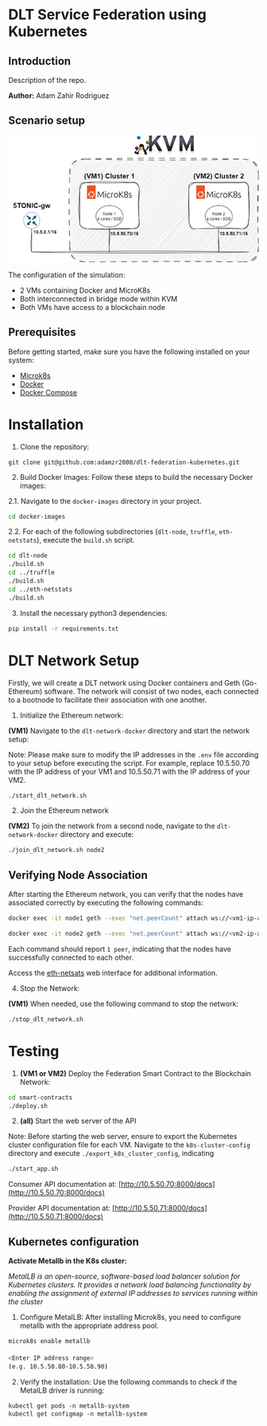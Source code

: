 # DLT Service Federation using Kubernetes

## Introduction

Description of the repo.

**Author:** Adam Zahir Rodriguez


## Scenario setup

![Experimental Setup](images/experimental-setup.png)

The configuration of the simulation:
- 2 VMs containing Docker and MicroK8s
- Both interconnected in bridge mode within KVM
- Both VMs have access to a blockchain node

## Prerequisites

Before getting started, make sure you have the following installed on your system:

- [Microk8s](https://microk8s.io/#install-microk8s)
- [Docker](https://docs.docker.com/engine/install/ubuntu)
- [Docker Compose](https://docs.docker.com/compose/install/linux)

# Installation

1. Clone the repository:
```
git clone git@github.com:adamzr2000/dlt-federation-kubernetes.git
```

2. Build Docker Images:
Follow these steps to build the necessary Docker images:

2.1. Navigate to the `docker-images` directory in your project.
```bash
cd docker-images
```

2.2. For each of the following subdirectories (`dlt-node`, `truffle`, `eth-netstats`), execute the `build.sh` script. 
```bash
cd dlt-node
./build.sh
cd ../truffle
./build.sh
cd ../eth-netstats
./build.sh
```

3. Install the necessary python3 dependencies:
```bash
pip install -r requirements.txt
```

# DLT Network Setup

Firstly, we will create a DLT network using Docker containers and Geth (Go-Ethereum) software. The network will consist of two nodes, each connected to a bootnode to facilitate their association with one another.

1. Initialize the Ethereum network:

**(VM1)** Navigate to the `dlt-network-docker` directory and start the network setup:

Note: Please make sure to modify the IP addresses in the `.env` file according to your setup before executing the script. For example, replace 10.5.50.70 with the IP address of your VM1 and 10.5.50.71 with the IP address of your VM2.

```bash
./start_dlt_network.sh
```

2. Join the Ethereum network

**(VM2)** To join the network from a second node, navigate to the `dlt-network-docker` directory and execute:

```bash
./join_dlt_network.sh node2
```

## Verifying Node Association

After starting the Ethereum network, you can verify that the nodes have associated correctly by executing the following commands:
```bash
docker exec -it node1 geth --exec "net.peerCount" attach ws://<vm1-ip-address>:3334
```

```bash
docker exec -it node2 geth --exec "net.peerCount" attach ws://<vm2-ip-address>:3335
```

Each command should report `1 peer`, indicating that the nodes have successfully connected to each other.


Access the [eth-netsats](http://<vm1-ip-address>:3000) web interface for additional information.

4. Stop the Network:

**(VM1)** When needed, use the following command to stop the network:

```bash
./stop_dlt_network.sh
```

# Testing

1. **(VM1 or VM2)** Deploy the Federation Smart Contract to the Blockchain Network:
```bash
cd smart-contracts
./deploy.sh 
```

2. **(all)** Start the web server of the API 

Note: Before starting the web server, ensure to export the Kubernetes cluster configuration file for each VM. Navigate to the `k8s-cluster-config` directory and execute `./export_k8s_cluster_config`, indicating 

```bash
./start_app.sh
```

Consumer API documentation at: [http://10.5.50.70:8000/docs](http://10.5.50.70:8000/docs)


Provider API documentation at: [http://10.5.50.71:8000/docs](http://10.5.50.71:8000/docs)


## Kubernetes configuration

**Activate Metallb in the K8s cluster:**

*MetalLB is an open-source, software-based load balancer solution for Kubernetes clusters. It provides a network load balancing functionality by enabling the assignment of external IP addresses to services running within the cluster* 

1. Configure MetalLB: After installing Microk8s, you need to configure metallb with the appropriate address pool.
```bash
microk8s enable metallb

<Enter IP address range>
(e.g. 10.5.50.80-10.5.50.90)
```

2. Verify the installation: Use the following commands to check if the MetalLB driver is running:
```
kubectl get pods -n metallb-system
kubectl get configmap -n metallb-system
```
